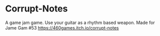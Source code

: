 # Corrupt-Notes
A game jam game. Use your guitar as a rhythm based weapon.
Made for Jame Gam #53
https://460games.itch.io/corrupt-notes
